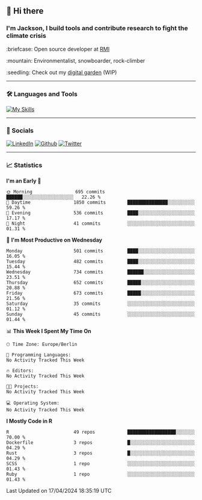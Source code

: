 ## :wave: Hi there
### I'm Jackson, I build tools and contribute research to fight the climate crisis
<p> :briefcase: Open source developer at <a href="https://rmi.org/" alt="RMI">RMI</a></p>
<p> :mountain: Environmentalist, snowboarder, rock-climber</p>
<p> :seedling: Check out my <a href="https://jdhoffa.github.io/" alt="digital garden">digital garden</a> (WIP) </p>

---

### :hammer_and_wrench: Languages and Tools

[![My Skills](https://skillicons.dev/icons?i=r,python,rust,js,html,css,postgresql,neovim,azure,docker,git&perline=6&theme=dark)](https://skillicons.dev)

---

### :iphone: Socials

[![LinkedIn](https://skillicons.dev/icons?i=linkedin&theme=dark)](https://www.linkedin.com/in/jackson-hoffart/) 
[![Github](https://skillicons.dev/icons?i=github&theme=dark)](https://github.com/jdhoffa) 
[![Twitter](https://skillicons.dev/icons?i=twitter&theme=dark)](https://twitter.com/jdhoffart) 

---

### :chart_with_upwards_trend: Statistics

 
<!--START_SECTION:waka-->
**I'm an Early 🐤** 

```text
🌞 Morning                695 commits         ██████░░░░░░░░░░░░░░░░░░░   22.26 % 
🌆 Daytime                1850 commits        ███████████████░░░░░░░░░░   59.26 % 
🌃 Evening                536 commits         ████░░░░░░░░░░░░░░░░░░░░░   17.17 % 
🌙 Night                  41 commits          ░░░░░░░░░░░░░░░░░░░░░░░░░   01.31 % 
```
📅 **I'm Most Productive on Wednesday** 

```text
Monday                   501 commits         ████░░░░░░░░░░░░░░░░░░░░░   16.05 % 
Tuesday                  482 commits         ████░░░░░░░░░░░░░░░░░░░░░   15.44 % 
Wednesday                734 commits         ██████░░░░░░░░░░░░░░░░░░░   23.51 % 
Thursday                 652 commits         █████░░░░░░░░░░░░░░░░░░░░   20.88 % 
Friday                   673 commits         █████░░░░░░░░░░░░░░░░░░░░   21.56 % 
Saturday                 35 commits          ░░░░░░░░░░░░░░░░░░░░░░░░░   01.12 % 
Sunday                   45 commits          ░░░░░░░░░░░░░░░░░░░░░░░░░   01.44 % 
```


📊 **This Week I Spent My Time On** 

```text
🕑︎ Time Zone: Europe/Berlin

💬 Programming Languages: 
No Activity Tracked This Week

🔥 Editors: 
No Activity Tracked This Week

🐱‍💻 Projects: 
No Activity Tracked This Week

💻 Operating System: 
No Activity Tracked This Week
```

**I Mostly Code in R** 

```text
R                        49 repos            ██████████████████░░░░░░░   70.00 % 
Dockerfile               3 repos             █░░░░░░░░░░░░░░░░░░░░░░░░   04.29 % 
Rust                     3 repos             █░░░░░░░░░░░░░░░░░░░░░░░░   04.29 % 
SCSS                     1 repo              ░░░░░░░░░░░░░░░░░░░░░░░░░   01.43 % 
Ruby                     1 repo              ░░░░░░░░░░░░░░░░░░░░░░░░░   01.43 % 
```




 Last Updated on 17/04/2024 18:35:19 UTC
<!--END_SECTION:waka-->
